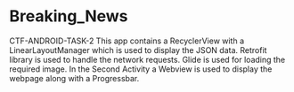 # Breaking_News
CTF-ANDROID-TASK-2
 This app contains a RecyclerView with a LinearLayoutManager which is used to display the JSON data.
 Retrofit library is used to handle the network requests.
 Glide is used for loading the required image.
 In the Second Activity a Webview is used to display the webpage along with a Progressbar.
